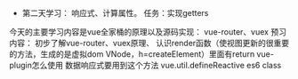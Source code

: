 - 第二天学习：
响应式、计算属性。  任务：实现getters


今天的主要学习内容是vue全家桶的原理以及源码实现： vue-router、vuex
预习内容：
        初步了解vue-router、vuex原理、
        认识render函数（使视图更新的很重要的方法，生成的是虚拟dom  VNode，h=createElement）里面有return
        vue-plugin怎么使用
        数据响应式要用到这个方法 vue.util.defineReactive
        es6 class